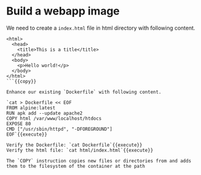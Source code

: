 # Build a webapp image

We need to create a `index.html` file in html directory with following content.

```<!DOCTYPE html>
<html>
  <head>
    <title>This is a title</title>
  </head>
  <body>
    <p>Hello world!</p>
  </body>
</html>
```{{copy}}

Enhance our existing `Dockerfile` with following content.

`cat > Dockerfile << EOF
FROM alpine:latest
RUN apk add --update apache2
COPY html /var/www/localhost/htdocs
EXPOSE 80
CMD ["/usr/sbin/httpd", "-DFOREGROUND"]
EOF`{{execute}}

Verify the Dockerfile: `cat Dockerfile`{{execute}}
Verify the html file: `cat html/index.html`{{execute}}

The `COPY` instruction copies new files or directories from and adds them to the filesystem of the container at the path